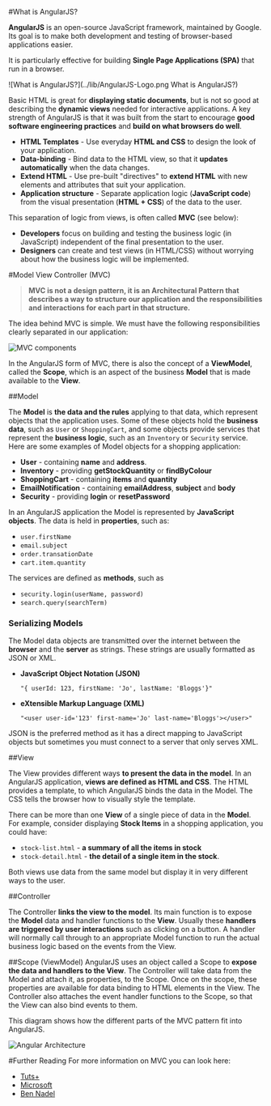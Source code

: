#What is AngularJS?

**AngularJS** is an open-source JavaScript framework, maintained by Google. Its goal is to make both
development and testing of browser-based applications easier.

It is particularly effective for building **Single Page Applications (SPA)** that run in a browser.

![What is AngularJS?](../lib/AngularJS-Logo.png What is AngularJS?)

Basic HTML is great for **displaying static documents**, but is not so good at describing the
**dynamic views** needed for interactive applications. A key strength of AngularJS is that it was
built from the start to encourage **good software engineering practices** and **build on what
browsers do well**.

- **HTML Templates** - Use everyday **HTML and CSS** to design the look of your application.
- **Data-binding** - Bind data to the HTML view, so that it **updates automatically** when
  the data changes.
- **Extend HTML** - Use pre-built "directives" to **extend HTML** with new elements and
  attributes that suit your application.
- **Application structure** - Separate application logic (**JavaScript code**) from the visual
  presentation (**HTML + CSS**) of the data to the user.

This separation of logic from views, is often called **MVC** (see below):

- **Developers** focus on building and testing the business logic (in JavaScript) independent of the
  final presentation to the user.
- **Designers** can create and test views (in HTML/CSS) without worrying about how the business
  logic will be implemented.
 
#Model View Controller (MVC)

>**MVC is not a design pattern, it is an Architectural Pattern that describes a way to structure our
application and the responsibilities and interactions for each part in that structure.**

The idea behind MVC is simple. We must have the following responsibilities clearly separated in our
application:

![MVC components](http://d2o0t5hpnwv4c1.cloudfront.net/613_mvc/components.jpg)

In the AngularJS form of MVC, there is also the concept of a **ViewModel**, called the **Scope**,
which is an aspect of the business **Model** that is made available to the **View**.

##Model

The **Model** is **the data and the rules** applying to that data, which represent objects that the
application uses. Some of these objects hold the **business data**, such as `User` or
`ShoppingCart`, and some objects provide services that represent the **business logic**, such as an
`Inventory` or `Security` service. Here are some examples of Model objects for a shopping
application:

- **User** - containing **name** and **address**.
- **Inventory** - providing **getStockQuantity** or **findByColour**
- **ShoppingCart** - containing **items** and **quantity**
- **EmailNotification** - containing **emailAddress**, **subject** and **body**
- **Security** - providing **login** or **resetPassword**

In an AngularJS application the Model is represented by **JavaScript objects**.  The data is held in
**properties**, such as:

- `user.firstName`
- `email.subject`
- `order.transationDate`
- `cart.item.quantity`

The services are defined as **methods**, such as

- `security.login(userName, password)`
- `search.query(searchTerm)`

### Serializing Models

The Model data objects are transmitted over the internet between the **browser** and the **server**
as strings. These strings are usually formatted as JSON or XML.

- **JavaScript Object Notation (JSON)**
  
    `"{ userId: 123, firstName: 'Jo', lastName: 'Bloggs'}"`

- **eXtensible Markup Language (XML)** 
  
    `"<user user-id='123' first-name='Jo' last-name='Bloggs'></user>"`

JSON is the preferred method as it has a direct mapping to JavaScript objects but sometimes you must
connect to a server that only serves XML.

##View

The View provides different ways **to present the data in the model**. In an AngularJS application,
**views are defined as HTML and CSS**. The HTML provides a template, to which AngularJS binds the
data in the Model.  The CSS tells the browser how to visually style the template.

There can be more than one **View** of a single piece of data in the **Model**. For example,
consider displaying **Stock Items** in a shopping application, you could have:

- `stock-list.html` - **a summary of all the items in stock**
- `stock-detail.html` - **the detail of a single item in the stock**.

Both views use data from the same model but display it in very different ways to the user.

##Controller

The Controller **links the view to the model**. Its main function is to expose the **Model** data
and handler functions to the **View**. Usually these **handlers are triggered by user interactions**
such as clicking on a button. A handler will normally call through to an appropriate Model function
to run the actual business logic based on the events from the View.

##Scope (ViewModel)
AngularJS uses an object called a Scope to **expose the data and handlers to the View**.  The
Controller will take data from the Model and attach it, as properties, to the Scope. Once on the
scope, these properties are available for data binding to HTML elements in the View. The Controller
also attaches the event handler functions to the Scope, so that the View can also bind events to
them.

This diagram shows how the different parts of the MVC pattern fit into AngularJS.

![Angular Architecture](http://capgemini.github.io/ngTraining/angular-101/images/ngMVC.png)

#Further Reading
For more information on MVC you can look here:

- [Tuts+](http://net.tutsplus.com/tutorials/other/mvc-for-noobs/)
- [Microsoft](http://msdn.microsoft.com/en-us/library/ff649643.aspx)
- [Ben Nadel](http://www.bennadel.com/blog/2379-A-Better-Understanding-Of-MVC-Model-View-Controller-Thanks-To-Steven-Neiland.htm)